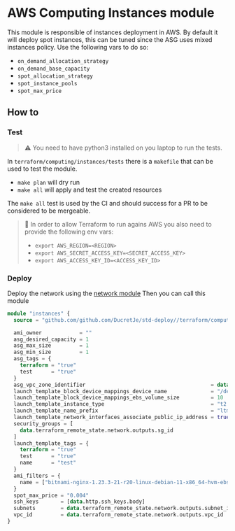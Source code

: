 # AWS Computing Instances module

This module is responsible of instances deployment in AWS.
By default it will deploy spot instances, this can be tuned since the ASG uses mixed instances policy.
Use the following vars to do so:

* `on_demand_allocation_strategy`
* `on_demand_base_capacity`
* `spot_allocation_strategy`
* `spot_instance_pools`
* `spot_max_price`

## How to


### Test

> ⚠️ You need to have python3 installed on you laptop to run the tests.

In `terraform/computing/instances/tests` there is a `makefile` that can be used to test the module.

* `make plan` will dry run
* `make all` will apply and test the created resources

The `make all` test is used by the CI and should success for a PR to be considered to be mergeable.


> 🔑  In order to allow Terraform to run agains AWS you also need to provide the following env vars:
> * `export AWS_REGION=<REGION>`
> * `export AWS_SECRET_ACCESS_KEY=<SECRET_ACCESS_KEY>`
> * `export AWS_ACCESS_KEY_ID=<ACCESS_KEY_ID>`

### Deploy

Deploy the network using the [network module](../../../network/aws/README.md)
Then you can call this module

```terraform
module "instances" {
  source = "github.com/github.com/DucretJe/std-deploy//terraform/computing/instances/aws"

  ami_owner            = ""
  asg_desired_capacity = 1
  asg_max_size         = 1
  asg_min_size         = 1
  asg_tags = {
    terraform = "true"
    test      = "true"
  }
  asg_vpc_zone_identifier                                        = data.terraform_remote_state.network.outputs.subnet_ids
  launch_template_block_device_mappings_device_name              = "/dev/xvda"
  launch_template_block_device_mappings_ebs_volume_size          = 10
  launch_template_instance_type                                  = "t2.micro"
  launch_template_name_prefix                                    = "ltmplt"
  launch_template_network_interfaces_associate_public_ip_address = true
  security_groups = [
    data.terraform_remote_state.network.outputs.sg_id
  ]
  launch_template_tags = {
    terraform = "true"
    test      = "true"
    name      = "test"
  }
  ami_filters = {
    name = ["bitnami-nginx-1.23.3-21-r20-linux-debian-11-x86_64-hvm-ebs-nami-*"]
  }
  spot_max_price = "0.004"
  ssh_keys       = [data.http.ssh_keys.body]
  subnets        = data.terraform_remote_state.network.outputs.subnet_ids
  vpc_id         = data.terraform_remote_state.network.outputs.vpc_id
}
```
